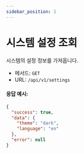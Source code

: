 ```yaml
---
sidebar_position: 1
---
```


# 시스템 설정 조회

시스템의 설정 정보를 가져옵니다.

- 메서드: `GET`
- URL: `/api/v1/settings`

#### 응답 예시:
```json
{
  "success": true,
  "data": {
    "theme": "dark",
    "language": "en"
  },
  "error": null
}
```
